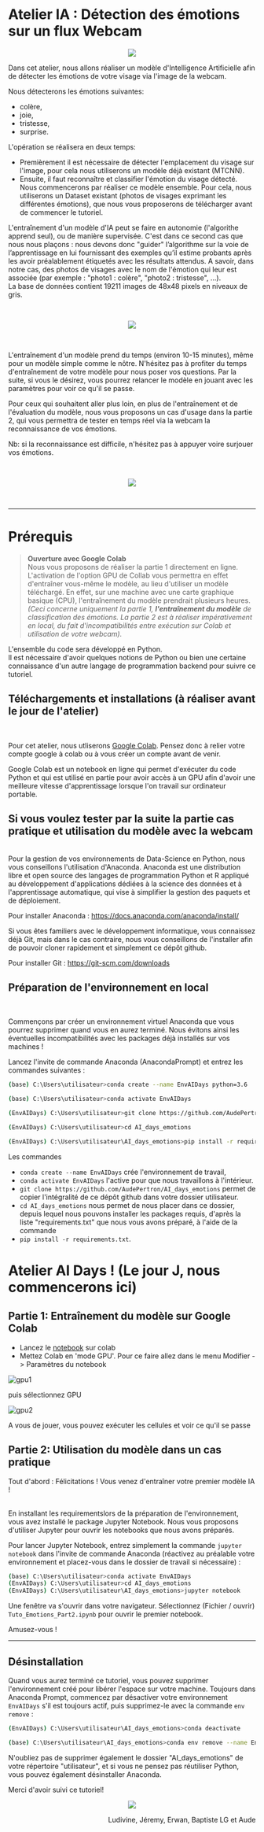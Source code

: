 # Atelier IA : Détection des émotions sur un flux Webcam

<p ALIGN="center"><img src="./images/frise.png"></p>


Dans cet atelier, nous allons réaliser un modèle d'Intelligence Artificielle afin de détecter les émotions de votre visage via l'image de la webcam.

Nous détecterons les émotions suivantes:
- colère,
- joie,
- tristesse,
- surprise.

L'opération se réalisera en deux temps:
- Premièrement il est nécessaire de détecter l'emplacement du visage sur l'image, pour cela nous utiliserons un modèle déjà existant (MTCNN).
- Ensuite, il faut reconnaître et classifier l'émotion du visage détecté. Nous commencerons par réaliser ce modèle ensemble. Pour cela, nous utiliserons un Dataset existant (photos de visages exprimant les différentes émotions), que nous vous proposerons de télécharger avant de commencer le tutoriel.

L'entraînement d'un modèle d'IA peut se faire en autonomie (l'algorithe apprend seul), ou de manière supervisée. C'est dans ce second cas que nous nous plaçons : nous devons donc "guider" l’algorithme sur la voie de l’apprentissage en lui fournissant des exemples qu’il estime probants après les avoir préalablement étiquetés avec les résultats attendus. A savoir, dans notre cas, des photos de visages avec le nom de l'émotion qui leur est associée (par exemple : "photo1 : colère", "photo2 : tristesse", ...).<br>
La base de données contient 19211 images de 48x48 pixels en niveaux de gris.

<br>
<p ALIGN="center"><img src="./images/demo.png"></p>

<br>

L'entraînement d'un modèle prend du temps (environ 10-15 minutes), même pour un modèle simple comme le nôtre. N'hésitez pas à profiter du temps d'entraînement de votre modèle pour nous poser vos questions. Par la suite, si vous le désirez, vous pourrez relancer le modèle en jouant avec les paramètres pour voir ce qu'il se passe. <br>

Pour ceux qui souhaitent aller plus loin, en plus de l'entraînement et de l'évaluation du modèle, nous vous proposons un cas d'usage dans la partie 2, qui vous permettra de tester en temps réel via la webcam la reconnaissance de vos émotions. 

Nb: si la reconnaissance est difficile, n'hésitez pas à appuyer voire surjouer vos émotions.

<br>
<p ALIGN="center"><img src="./images/test.png"></p>
<br>
<hr>

# Prérequis

> __Ouverture avec Google Colab__<br> 
Nous vous proposons de réaliser la partie 1 directement en ligne. L'activation de l'option GPU de Collab vous permettra en effet d'entraîner vous-même le modèle, au lieu d'utiliser un modèle téléchargé. En effet, sur une machine avec une carte graphique basique (CPU), l'entraînement du modèle prendrait plusieurs heures. <br>
*(Ceci concerne uniquement la partie 1, __l'entraînement du modèle__ de classification des émotions. La partie 2 est à réaliser impérativement en local, du fait d'incompatibilités entre exécution sur Colab et utilisation de votre webcam).*

L'ensemble du code sera développé en Python. <br>
Il est nécessaire d'avoir quelques notions de Python ou bien une certaine connaissance d'un autre langage de programmation backend pour suivre ce tutoriel.

## Téléchargements et installations (à réaliser avant le jour de l'atelier)
<br>

Pour cet atelier, nous utliserons [Google Colab](https://colab.research.google.com). Pensez donc à relier votre compte google à colab ou à vous créer un compte avant de venir.

Google Colab est un notebook en ligne qui permet d'exécuter du code Python et qui est utilisé en partie pour avoir accès à un GPU afin d'avoir une meilleure vitesse d'apprentissage lorsque l'on travail sur ordinateur portable.

## Si vous voulez tester par la suite la partie cas pratique et utilisation du modèle avec la webcam

<br>
Pour la gestion de vos environnements de Data-Science en Python, nous vous conseillons l'utilisation d'Anaconda.
Anaconda est une distribution libre et open source des langages de programmation Python et R appliqué au développement d'applications dédiées à la science des données et à l'apprentissage automatique, qui vise à simplifier la gestion des paquets et de déploiement.

Pour installer Anaconda : https://docs.anaconda.com/anaconda/install/

Si vous êtes familiers avec le développement informatique, vous connaissez déjà Git, mais dans le cas contraire, nous vous conseillons de l'installer afin de pouvoir cloner rapidement et simplement ce dépôt github.

Pour installer Git : https://git-scm.com/downloads


## Préparation de l'environnement en local
<br>

Commençons par créer un environnement virtuel Anaconda que vous pourrez supprimer quand vous en aurez terminé. Nous évitons ainsi les éventuelles incompatibilités avec les packages déjà installés sur vos machines !

Lancez l'invite de commande Anaconda (AnacondaPrompt) et entrez les commandes suivantes :

```bash
(base) C:\Users\utilisateur>conda create --name EnvAIDays python=3.6

(base) C:\Users\utilisateur>conda activate EnvAIDays

(EnvAIDays) C:\Users\utilisateur>git clone https://github.com/AudePertron/AI_days_emotions

(EnvAIDays) C:\Users\utilisateur>cd AI_days_emotions

(EnvAIDays) C:\Users\utilisateur\AI_days_emotions>pip install -r requirements.txt
```

Les commandes 
* `conda create --name EnvAIDays` crée l'environnement de travail, 
* `conda activate EnvAIDays` l'active pour que nous travaillons à l'intérieur. <br>
* `git clone https://github.com/AudePertron/AI_days_emotions` permet de copier l'intégralité de ce dépôt github dans votre dossier utilisateur. 
* `cd AI_days_emotions` nous permet de nous placer dans ce dossier, depuis lequel nous pouvons installer les packages requis, d'après la liste "requirements.txt" que nous vous avons préparé, à l'aide de la commande 
* `pip install -r requirements.txt`.

# Atelier AI Days ! (Le jour J, nous commencerons ici)

## Partie 1: Entraînement du modèle sur Google Colab 


* Lancez le [notebook](https://colab.research.google.com/github/AudePertron/AI_days_emotions/blob/main/Tuto_Emotions_Part1.ipynb) sur colab
* Mettez Colab en 'mode GPU'. Pour ce faire allez dans le menu Modifier -> Paramètres du notebook

![gpu1](images/gpu1.PNG)

puis sélectionnez GPU

![gpu2](images/gpu2.PNG)

A vous de jouer, vous pouvez exécuter les cellules et voir ce qu'il se passe

## Partie 2: Utilisation du modèle dans un cas pratique 

Tout d'abord : Félicitations ! Vous venez d'entraîner votre premier modèle IA !

<br>
En installant les requirementslors de la préparation de l'environnement, vous avez installé le package Jupyter Notebook. Nous vous proposons d'utiliser Jupyter pour ouvrir les notebooks que nous avons préparés. <br>

Pour lancer Jupyter Notebook, entrez simplement la commande `jupyter notebook` dans l'invite de commande Anaconda (réactivez au préalable votre environnement et placez-vous dans le dossier de travail si nécessaire) :

```bash
(base) C:\Users\utilisateur>conda activate EnvAIDays
(EnvAIDays) C:\Users\utilisateur>cd AI_days_emotions
(EnvAIDays) C:\Users\utilisateur\AI_days_emotions>jupyter notebook
```

Une fenêtre va s'ouvrir dans votre navigateur. Sélectionnez (Fichier / ouvrir) `Tuto_Emotions_Part2.ipynb` pour ouvrir le premier notebook.

<!-- Cette fois, nous avons supprimé le contenu de certaines cellules afin que vous puissiez tester vos compétences vous-même. Mais selon votre niveau initial en Python, n'hésitez pas à nous poser des question, ou à nous demander la solution !  -->

Amusez-vous !

<hr>

## Désinstallation

Quand vous aurez terminé ce tutoriel, vous pouvez supprimer l'environnement créé pour libérer l'espace sur votre machine. 
Toujours dans Anaconda Prompt, commencez par désactiver votre environnement `EnvAIDays` s'il est toujours actif, puis supprimez-le avec la commande `env remove` :

```bash
(EnvAIDays) C:\Users\utilisateur\AI_days_emotions>conda deactivate

(base) C:\Users\utilisateur\AI_days_emotions>conda env remove --name EnvAIDays
```

N'oubliez pas de supprimer également le dossier "AI_days_emotions" de votre répertoire "utilisateur", et si vous ne pensez pas réutiliser Python, vous pouvez également désinstaller Anaconda.


Merci d'avoir suivi ce tutoriel!

<p ALIGN="center"><img src="./emojis/3-happy.png"></p>

<p ALIGN="right">Ludivine, Jéremy, Erwan, Baptiste LG et Aude</p>



